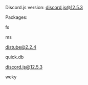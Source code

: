 Discord.js version: discord.js@12.5.3

Packages: 

   fs

   ms

   distube@2.2.4

   quick.db

   discord.js@12.5.3

   weky
